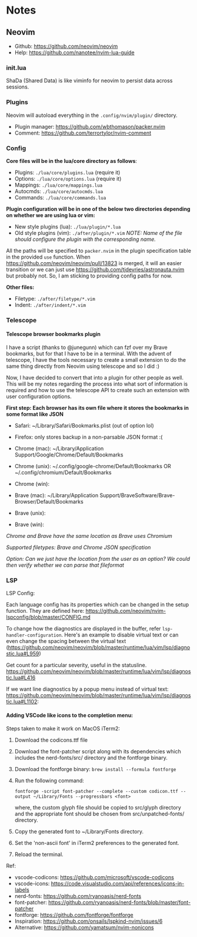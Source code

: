 # Notes

## Neovim

* Github: https://github.com/neovim/neovim
* Help: https://github.com/nanotee/nvim-lua-guide

### init.lua

ShaDa (Shared Data) is like viminfo for neovim to persist data across sessions.

### Plugins

Neovim will autoload everything in the `.config/nvim/plugin/` directory.

- Plugin manager: https://github.com/wbthomason/packer.nvim
- Comment: https://github.com/terrortylor/nvim-comment

### Config

**Core files will be in the lua/core directory as follows**:
- Plugins: `./lua/core/plugins.lua` (require it)
- Options: `./lua/core/options.lua` (require it)
- Mappings: `./lua/core/mappings.lua`
- Autocmds: `./lua/core/autocmds.lua`
- Commands: `./lua/core/commands.lua`

**Plugin configuration will be in one of the below two directories depending on
whether we are using lua or vim:**
- New style plugins (lua): `./lua/plugin/*.lua`
- Old style plugins (vim): `./after/plugin/*.vim`
_NOTE: Name of the file should configure the plugin with the corresponding name._

All the paths will be specified to `packer.nvim` in the plugin specification
table in the provided `use` function. When https://github.com/neovim/neovim/pull/13823
is merged, it will an easier transition or we can just use
https://github.com/tjdevries/astronauta.nvim but probably not. So, I am sticking
to providing config paths for now.

**Other files:**
- Filetype: `./after/filetype/*.vim`
- Indent: `./after/indent/*.vim`

### Telescope

#### Telescope browser bookmarks plugin

I have a script (thanks to @junegunn) which can fzf over my Brave bookmarks, but
for that I have to be in a terminal. With the advent of telescope, I have the
tools necessary to create a small extension to do the same thing directly from
Neovim using telescope and so I did :)

Now, I have decided to convert that into a plugin for other people as well.
This will be my notes regarding the process into what sort of information is
required and how to use the telescope API to create such an extension with
user configuration options.

**First step: Each browser has its own file where it stores the bookmarks in
some format like JSON**

- Safari: ~/Library/Safari/Bookmarks.plist (out of option lol)
- Firefox: only stores backup in a non-parsable JSON format :(

- Chrome (mac): ~/Library/Application Support/Google/Chrome/Default/Bookmarks
- Chrome (unix): ~/.config/google-chrome/Default/Bookmarks OR ~/.config/chromium/Default/Bookmarks
- Chrome (win):
- Brave (mac): ~/Library/Application Support/BraveSoftware/Brave-Browser/Default/Bookmarks
- Brave (unix):
- Brave (win):

_Chrome and Brave have the same location as Brave uses Chromium_

_Supported filetypes: Brave and Chrome JSON specification_

_Option: Can we just have the location from the user as an option? We could then
verify whether we can parse that fileformat_

### LSP

LSP Config:

Each language config has its properties which can be changed in the setup
function. They are defined here: https://github.com/neovim/nvim-lspconfig/blob/master/CONFIG.md

To change how the diagnostics are displayed in the buffer, refer `lsp-handler-configuration`.
Here's an example to disable virtual text or can even change the spacing between the
virtual text (https://github.com/neovim/neovim/blob/master/runtime/lua/vim/lsp/diagnostic.lua#L959)

Get count for a particular severity, useful in the statusline.
https://github.com/neovim/neovim/blob/master/runtime/lua/vim/lsp/diagnostic.lua#L416

If we want line diagnostics by a popup menu instead of virtual text:
https://github.com/neovim/neovim/blob/master/runtime/lua/vim/lsp/diagnostic.lua#L1102:


#### Adding VSCode like icons to the completion menu:

Steps taken to make it work on MacOS iTerm2:
1. Download the codicons.ttf file
2. Download the font-patcher script along with its dependencies which
   includes the nerd-fonts/src/ directory and the fontforge binary.
3. Download the fontforge binary: `brew install --formula fontforge`
4. Run the following command:

   `fontforge -script font-patcher --complete --custom codicon.ttf --output ~/Library/Fonts --progressbars <font>`

   where, the custom glyph file should be copied to src/glyph directory
   and the appropriate font should be chosen from src/unpatched-fonts/ directory.

5. Copy the generated font to ~/Library/Fonts directory.
6. Set the 'non-ascii font' in iTerm2 preferences to the generated font.
7. Reload the terminal.

Ref:
* vscode-codicons: https://github.com/microsoft/vscode-codicons
* vscode-icons: https://code.visualstudio.com/api/references/icons-in-labels
* nerd-fonts: https://github.com/ryanoasis/nerd-fonts
* font-patcher: https://github.com/ryanoasis/nerd-fonts/blob/master/font-patcher
* fontforge: https://github.com/fontforge/fontforge
* Inspiration: https://github.com/onsails/lspkind-nvim/issues/6
* Alternative: https://github.com/yamatsum/nvim-nonicons

